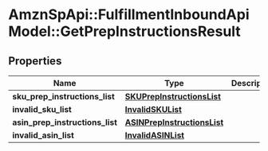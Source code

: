 # AmznSpApi::FulfillmentInboundApiModel::GetPrepInstructionsResult

## Properties
Name | Type | Description | Notes
------------ | ------------- | ------------- | -------------
**sku_prep_instructions_list** | [**SKUPrepInstructionsList**](SKUPrepInstructionsList.md) |  | [optional] 
**invalid_sku_list** | [**InvalidSKUList**](InvalidSKUList.md) |  | [optional] 
**asin_prep_instructions_list** | [**ASINPrepInstructionsList**](ASINPrepInstructionsList.md) |  | [optional] 
**invalid_asin_list** | [**InvalidASINList**](InvalidASINList.md) |  | [optional] 

